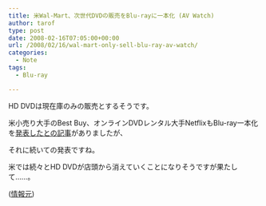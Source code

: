 ```yaml
---
title: 米Wal-Mart、次世代DVDの販売をBlu-rayに一本化 (AV Watch)
author: tarof
type: post
date: 2008-02-16T07:05:00+00:00
url: /2008/02/16/wal-mart-only-sell-blu-ray-av-watch/
categories:
  - Note
tags:
  - Blu-ray

---
```

HD DVDは現在庫のみの販売とするそうです。
  
米小売り大手のBest Buy、オンラインDVDレンタル大手NetflixもBlu-ray一本化を[発表したとの記事][1]がありましたが、
  
それに続いての発表ですね。

米では続々とHD DVDが店頭から消えていくことになりそうですが果たして……。

([情報元][2])

 [1]: http://www.watch.impress.co.jp/av/docs/20080212/bd.htm
 [2]: http://www.watch.impress.co.jp/av/docs/20080216/walmart.htm